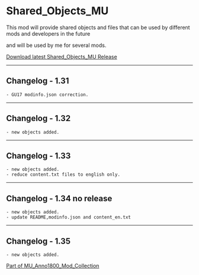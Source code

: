 # Shared_Objects_MU

This mod will provide shared objects and files that can be used by different mods and developers in the future 

and will be used by me for several mods.


[Download latest Shared_Objects_MU Release](https://github.com/muggenstuermer/MU_Anno1800_Mod_Collection/releases/latest)

---------------------------
Changelog - 1.31
---------------------------
	- GU17 modinfo.json correction.
	
---------------------------
Changelog - 1.32
---------------------------
	- new objects added.
	
---------------------------
Changelog - 1.33
---------------------------
	- new objects added.
	- reduce content.txt files to english only.
	
---------------------------
Changelog - 1.34 no release
---------------------------

	- new objects added.
	- update README,modinfo.json and content_en.txt
	
---------------------------
Changelog - 1.35
---------------------------

	- new objects added.
	
	
	
[Part of MU_Anno1800_Mod_Collection](https://github.com/muggenstuermer/MU_Anno1800_Mod_Collection)